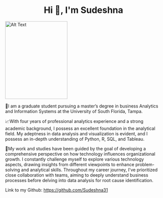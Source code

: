 <h1 align="center">Hi 👋, I'm Sudeshna</h1>

<img src="https://github.com/Sudeshna31/Introduction/assets/122232824/f3391a47-d672-448d-b5b1-5171edec8f53" alt="Alt Text" width="200" height="250">

🚀I am a graduate student pursuing a master’s degree in business Analytics and Information Systems at the University of South Florida, Tampa. 

📈With four years of professional analytics experience and a strong academic background, I possess an excellent foundation in the analytical field. My adeptness in data analysis and visualization is evident, and I possess an in-depth understanding of Python, R, SQL, and Tableau.

🎯My work and studies have been guided by the goal of developing a comprehensive perspective on how technology influences organizational growth. I constantly challenge myself to explore various technology aspects, drawing insights from different viewpoints to enhance problem-solving and analytical skills. Throughout my career journey, I've prioritized close collaboration with teams, aiming to deeply understand business processes before delving into data analysis for root cause identification.

Link to my Github: https://github.com/Sudeshna31
